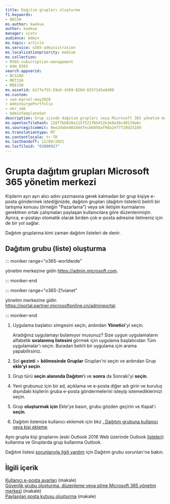 ```yaml
---
title: Dağıtım grupları oluşturma
f1.keywords:
- NOCSH
ms.author: kwekua
author: kwekua
manager: scotv
audience: Admin
ms.topic: article
ms.service: o365-administration
ms.localizationpriority: medium
ms.collection:
- M365-subscription-management
- Adm_O365
search.appverid:
- BCS160
- MET150
- MOE150
ms.assetid: b1ffe755-59e5-4369-826d-825f145a8400
ms.custom:
- seo-marvel-may2020
- AdminSurgePortfolio
- okr_smb
- AdminTemplateSet
description: Grup içinde dağıtım grupları veya Microsoft 365 yönetim merkezi her alıcının adını yazmadan gruba e-posta gönderebilirsiniz.
ms.openlocfilehash: 128f7bb028a115f521f65412e3e8a36c48119a6c
ms.sourcegitcommit: 0ee2dabe402d44fecb6856af98a2ef7720d25189
ms.translationtype: MT
ms.contentlocale: tr-TR
ms.lasthandoff: 12/09/2021
ms.locfileid: "63008927"
---
```

# <a name="create-distribution-groups-in-the-microsoft-365-admin-center"></a>Grupta dağıtım grupları Microsoft 365 yönetim merkezi
  
Kişilerin ayrı ayrı alıcı adını yazmasına gerek kalmadan bir grup kişiye e-posta göndermek istediğinizde, dağıtım grupları (dağıtım listeleri) belirli bir tartışma konusu (örneğin "Pazarlama") veya sık iletişim kurmalarını gerektiren ortak çalışmaları paylaşan kullanıcılara göre düzenlenmiştir. Ayrıca, e-postayı otomatik olarak birden çok e-posta adresine iletmeniz için de bir yol sağlar.

Dağıtım gruplarına kimi zaman dağıtım listeleri de denir.
  
## <a name="create-a-distribution-group-list"></a>Dağıtım grubu (liste) oluşturma

::: moniker range="o365-worldwide"

yönetim merkezine gidin <a href="https://go.microsoft.com/fwlink/p/?linkid=2024339" target="_blank">https://admin.microsoft.com</a>.

::: moniker-end

::: moniker range="o365-21vianet"

yönetim merkezine gidin <a href="https://go.microsoft.com/fwlink/p/?linkid=850627" target="_blank">https://portal.partner.microsoftonline.cn/adminportal</a>.

::: moniker-end

1. Uygulama başlatıcı simgesini  seçin, ardından **Yönetici**'yi seçin.
    
    Aradığınız uygulamayı bulamıyor musunuz? Size uygun uygulamaların alfabetik **sıralanmış listesini** görmek için uygulama başlatıcıdan Tüm uygulamalar'ı seçin. Buradan belirli bir uygulama için arama yapabilirsiniz. 
    
2. Sol **gezinti** \> **bölmesinde Gruplar** Grupları'ni seçin ve ardından Grup **ekle'yi seçin**. 
      
3. Grup türü **seçin alanında Dağıtım'ı** ve **sonra** da Sonraki'yi **seçin**.
  
4. Yeni grubunuz için bir ad, açıklama ve e-posta diğer adı girin ve kuruluş dışındaki kişilerin gruba e-posta göndermelerini isteyip istemediklerinizi seçin. 
    
5. Grup **oluşturmak için** Ekle'ye basın, grubu gözden geçirin ve Kapat'ı **seçin**. 
    
6. Dağıtım listenize kullanıcı eklemek için bkz [. Dağıtım grubuna kullanıcı veya kişi ekleme](../email/add-user-or-contact-to-distribution-list.md).
    
Aynı grupta kişi gruplarını (eski Outlook 2016 Web üzerinde Outlook [listeleri)](https://support.microsoft.com/office/1c97fcb2-0ed4-41e6-b401-58f9d7d40e39) kullanma ve Gruplarda grup kullanma Outlook. 
  
Dağıtım listesi [sorunlarıyla ilgili yardım](/office365/troubleshoot/groups/distribution-list-issues) için Dağıtım grubu sorunları'ne bakın. 

## <a name="related-content"></a>İlgili içerik

[Kullanıcı e-posta ayarları](../email/office-365-user-email-settings.md) (makale)\
[Güvenlik grubu oluşturma, düzenleme veya silme Microsoft 365 yönetim merkezi](../email/create-edit-or-delete-a-security-group.md) (makale)\
[Paylaşılan posta kutusu oluşturma](../email/create-a-shared-mailbox.md) (makale)
